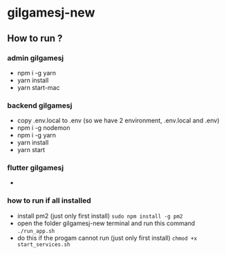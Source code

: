 # gilgamesj-new

## How to run ?

### admin gilgamesj

- npm i -g yarn
- yarn install
- yarn start-mac

### backend gilgamesj

- copy .env.local to .env (so we have 2 environment, .env.local and .env)
- npm i -g nodemon
- npm i -g yarn
- yarn install
- yarn start

### flutter gilgamesj

-

### how to run if all installed

- install pm2 (just only first install)
  `sudo npm install -g pm2`
- open the folder gilgamesj-new terminal and run this command
  `./run_app.sh`
- do this if the progam cannot run (just only first install)
  `chmod +x start_services.sh`
